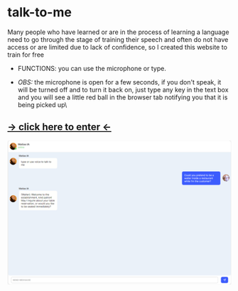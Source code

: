 # talk-to-me

Many people who have learned or are in the process of learning a language need to go through the stage of training their speech and often do not have access or are limited due to lack of confidence, so I created this website to train for free

- FUNCTIONS: you can use the microphone or type.

- _OBS:_ the microphone is open for a few seconds, if you don't speak, it will be turned off and to turn it back on, just type any key in the text box and you will see a little red ball in the browser tab notifying you that it is being picked up\

## [-> click here to enter <-](https://talkwithme.vercel.app/)

![spaced repetition](./public/site.png)
